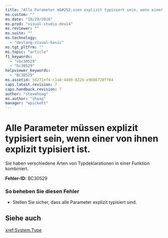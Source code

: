 ```yaml
---
title: "Alle Parameter m&#252;ssen explizit typisiert sein, wenn einer von ihnen explizit typisiert ist. | Microsoft Docs"
ms.custom: ""
ms.date: "10/29/2016"
ms.prod: "visual-studio-dev14"
ms.reviewer: ""
ms.suite: ""
ms.technology: 
  - "devlang-visual-basic"
ms.tgt_pltfrm: ""
ms.topic: "article"
f1_keywords: 
  - "vbc30529"
  - "bc30529"
helpviewer_keywords: 
  - "BC30529"
ms.assetid: 5d271ef4-c1a8-4400-822b-e9686720ff64
caps.latest.revision: 7
caps.handback.revision: 7
author: "stevehoag"
ms.author: "shoag"
manager: "wpickett"
---
```

# Alle Parameter m&#252;ssen explizit typisiert sein, wenn einer von ihnen explizit typisiert ist.
Sie haben verschiedene Arten von Typdeklarationen in einer Funktion kombiniert.  
  
 **Fehler\-ID:** BC30529  
  
### So beheben Sie diesen Fehler  
  
-   Stellen Sie sicher, dass alle Parameter explizit typisiert sind.  
  
## Siehe auch  
 <xref:System.Type>